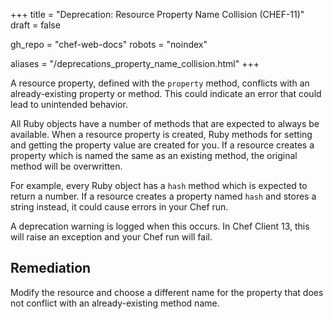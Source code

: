 +++
title = "Deprecation: Resource Property Name Collision (CHEF-11)"
draft = false

gh_repo = "chef-web-docs"
robots = "noindex"

aliases = "/deprecations_property_name_collision.html"
+++

A resource property, defined with the `property` method, conflicts with
an already-existing property or method. This could indicate an error
that could lead to unintended behavior.

All Ruby objects have a number of methods that are expected to always be
available. When a resource property is created, Ruby methods for setting
and getting the property value are created for you. If a resource
creates a property which is named the same as an existing method, the
original method will be overwritten.

For example, every Ruby object has a `hash` method which is expected to
return a number. If a resource creates a property named `hash` and
stores a string instead, it could cause errors in your Chef run.

A deprecation warning is logged when this occurs. In Chef Client 13,
this will raise an exception and your Chef run will fail.

## Remediation

Modify the resource and choose a different name for the property that
does not conflict with an already-existing method name.
